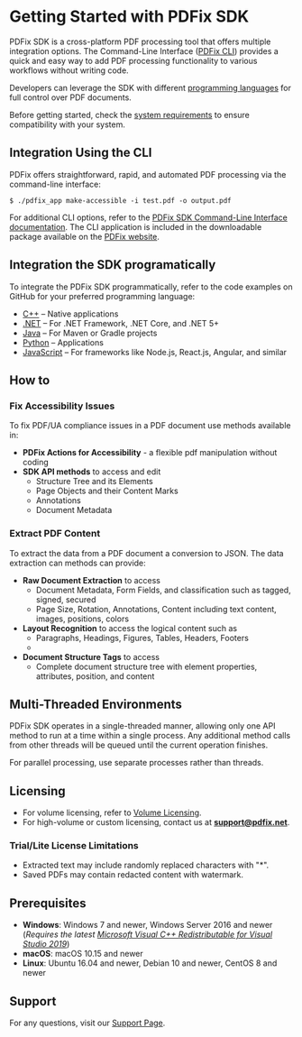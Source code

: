 # Getting Started with PDFix SDK

PDFix SDK is a cross-platform PDF processing tool that offers multiple integration options.
The Command-Line Interface ([PDFix CLI](#integration-using-the-cli)) provides a quick and easy way to add PDF processing functionality to various workflows without writing code.

Developers can leverage the SDK with different [programming languages](#integration-using-the-sdk) for full control over PDF documents.

Before getting started, check the [system requirements](#prerequisites) to ensure compatibility with your system.

## Integration Using the CLI

PDFix offers straightforward, rapid, and automated PDF processing via the command-line interface:

```console
$ ./pdfix_app make-accessible -i test.pdf -o output.pdf
```

For additional CLI options, refer to the [PDFix SDK Command-Line Interface documentation](https://pdfix.net/support/pdfix-command-line/). The CLI application is included in the downloadable package available on the [PDFix website](https://pdfix.net/download/).

## Integration the SDK programatically

To integrate the PDFix SDK programmatically, refer to the code examples on GitHub for your preferred programming language:

- [C++](https://github.com/pdfix/pdfix_sdk_example_cpp) – Native applications
- [.NET](https://github.com/pdfix/pdfix_sdk_example_dotnet) – For .NET Framework, .NET Core, and .NET 5+
- [Java](https://github.com/pdfix/pdfix_sdk_example_java) – For Maven or Gradle projects
- [Python](https://github.com/pdfix/pdfix_sdk_example_python) – Applications
- [JavaScript](https://github.com/pdfix/pdfix_sdk_example_npm) – For frameworks like Node.js, React.js, Angular, and similar

## How to

### Fix Accessibility Issues

To fix PDF/UA compliance issues in a PDF document use methods available in:

- **PDFix Actions for Accessibility** - a flexible pdf manipulation without coding 
- **SDK API methods** to access and edit
  - Structure Tree and its Elements
  - Page Objects and their Content Marks
  - Annotations
  - Document Metadata

### Extract PDF Content

To extract the data from a PDF document a conversion to JSON. The data extraction can methods can provide:

- **Raw Document Extraction** to access
  - Document Metadata, Form Fields, and classification such as tagged, signed, secured
  - Page Size, Rotation, Annotations, Content including text content, images, positions, colors
- **Layout Recognition** to access the logical content such as
  - Paragraphs, Headings, Figures, Tables, Headers, Footers
  - 
- **Document Structure Tags** to access
  - Complete document structure tree with element properties, attributes, position, and content




## Multi-Threaded Environments

PDFix SDK operates in a single-threaded manner, allowing only one API method to run at a time within a single process. Any additional method calls from other threads will be queued until the current operation finishes.

For parallel processing, use separate processes rather than threads.

## Licensing

- For volume licensing, refer to [Volume Licensing](https://github.com/pdfix/pdfix_sdk_builds/blob/main/volume-licensing.md).
- For high-volume or custom licensing, contact us at **support@pdfix.net**.

### Trial/Lite License Limitations

- Extracted text may include randomly replaced characters with "*".
- Saved PDFs may contain redacted content with watermark.

## Prerequisites

- **Windows**: Windows 7 and newer, Windows Server 2016 and newer (_Requires the latest [Microsoft Visual C++ Redistributable for Visual Studio 2019](https://support.microsoft.com/en-us/help/2977003/the-latest-supported-visual-c-downloads)_)  
- **macOS**: macOS 10.15 and newer  
- **Linux**: Ubuntu 16.04 and newer, Debian 10 and newer, CentOS 8 and newer  

## Support

For any questions, visit our [Support Page](https://pdfix.net/support).
